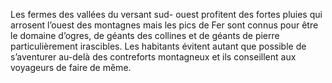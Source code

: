 Les fermes des vallées du versant sud- ouest profitent des fortes pluies qui arrosent l’ouest des montagnes mais les pics de Fer sont connus pour être le domaine d’ogres, de géants des collines et de géants de pierre particulièrement irascibles. Les habitants évitent autant que possible de s’aventurer au-delà des contreforts montagneux et ils conseillent aux voyageurs de faire de même.